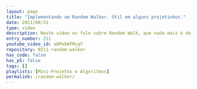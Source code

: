 ```yaml
---
layout: page
title: "Implementando um Random Walker. Útil em alguns projetinhos."
date: 2021/08/31
type: video
description: Neste vídeo eu falo sobre Random Walk, que nada mais é do que fazer um pixel ficar andando na tela de forma aleatória.
entry_number: 211
youtube_video_id: aOPekWfMcqY
repository: 0211-random-walker
has_code: false
has_p5: false
tags: []
playlists: [Mini-Projetos e Algoritmos]
permalink: /random-walker/
---
```

